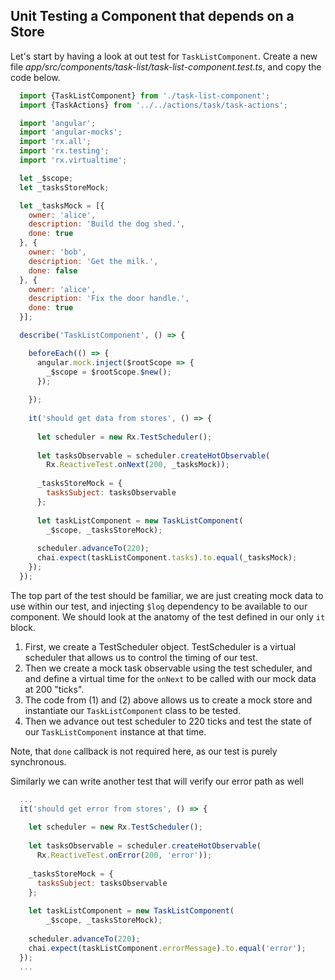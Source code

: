 ## Unit Testing a Component that depends on a Store

Let's start by having a look at out test for `TaskListComponent`. Create a new file *app/src/components/task-list/task-list-component.test.ts*, and copy the code below.

```javascript
  import {TaskListComponent} from './task-list-component';
  import {TaskActions} from '../../actions/task/task-actions';

  import 'angular';
  import 'angular-mocks';
  import 'rx.all';
  import 'rx.testing';
  import 'rx.virtualtime';

  let _$scope;
  let _tasksStoreMock;

  let _tasksMock = [{
    owner: 'alice',
    description: 'Build the dog shed.',
    done: true
  }, {
    owner: 'bob',
    description: 'Get the milk.',
    done: false
  }, {
    owner: 'alice',
    description: 'Fix the door handle.',
    done: true
  }];

  describe('TaskListComponent', () => {

    beforeEach(() => { 
      angular.mock.inject($rootScope => {
        _$scope = $rootScope.$new();
      });
      
    });
    
    it('should get data from stores', () => {
      
      let scheduler = new Rx.TestScheduler();
        
      let tasksObservable = scheduler.createHotObservable(
        Rx.ReactiveTest.onNext(200, _tasksMock));   
      
      _tasksStoreMock = {
        tasksSubject: tasksObservable
      };
      
      let taskListComponent = new TaskListComponent(
        _$scope, _tasksStoreMock);
      
      scheduler.advanceTo(220);
      chai.expect(taskListComponent.tasks).to.equal(_tasksMock);
    });
  });
```

The top part of the test should be familiar, we are just creating mock data to use within our test, and injecting `$log` dependency to be available to our component. We should look at the anatomy of the test defined in our only `it` block.

1. First, we create a TestScheduler object. TestScheduler is a virtual scheduler that allows us to control the timing of our test. 
2. Then we create a mock task observable using the test scheduler, and and define a virtual time for the `onNext` to be called with our mock data at 200 "ticks".
3. The code from (1) and (2) above allows us to create a mock store and instantiate our `TaskListComponent` class to be tested.
4. Then we advance out test scheduler to 220 ticks and test the state of our `TaskListComponent` instance at that time.

Note, that `done` callback is not required here, as our test is purely synchronous. 

Similarly we can write another test that will verify our error path as well

```javascript
  ...
  it('should get error from stores', () => {
    
    let scheduler = new Rx.TestScheduler();
      
    let tasksObservable = scheduler.createHotObservable(
      Rx.ReactiveTest.onError(200, 'error'));
    
    _tasksStoreMock = {
      tasksSubject: tasksObservable
    };
    
    let taskListComponent = new TaskListComponent(
        _$scope, _tasksStoreMock);
    
    scheduler.advanceTo(220);
    chai.expect(taskListComponent.errorMessage).to.equal('error');
  });
  ...
```
